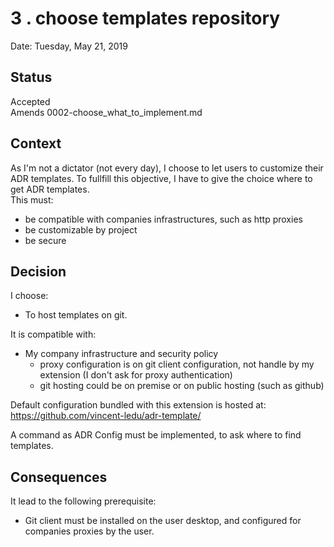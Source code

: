 # 3 . choose templates repository

Date: Tuesday, May 21, 2019

## Status

Accepted  
Amends 0002-choose_what_to_implement.md

## Context

As I'm not a dictator (not every day), I choose to let users to customize their ADR templates. To fullfill this objective, I have to give the choice where to get ADR templates.  
This must:
* be compatible with companies infrastructures, such as http proxies
* be customizable by project
* be secure

## Decision

I choose:
* To host templates on git.

It is compatible with:
* My company infrastructure and security policy
  * proxy configuration is on git client configuration, not handle by my extension (I don't ask for proxy authentication)
  * git hosting could be on premise or on public hosting (such as github)

Default configuration bundled with this extension is hosted at: https://github.com/vincent-ledu/adr-template/

A command as ADR Config must be implemented, to ask where to find templates.

## Consequences

It lead to the following prerequisite:
* Git client must be installed on the user desktop, and configured for companies proxies by the user.

